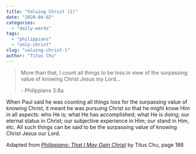 ```yaml
---
title: "Valuing Christ (1)"
date: "2020-04-02"
categories: 
  - "daily-words"
tags: 
  - "philippians"
  - "only-christ"
slug: "valuing-christ-1"
author: "Titus Chu"
---
```


> More than that, I count all things to be loss in view of the surpassing value of knowing Christ Jesus my Lord...
> 
> \- Philippians 3:8a

When Paul said he was counting all things loss for the surpassing value of knowing Christ, it meant he was pursuing Christ so that he might know Him in all aspects: who He is; what He has accomplished; what He is doing; our eternal status in Christ; our subjective experience in Him; our stand in Him, etc. All such things can be said to be the surpassing value of knowing Christ Jesus our Lord.

Adapted from _[Philippians: That I May Gain Christ](https://www.asweetsavor.org/book-philippians)_ by Titus Chu, page 186

